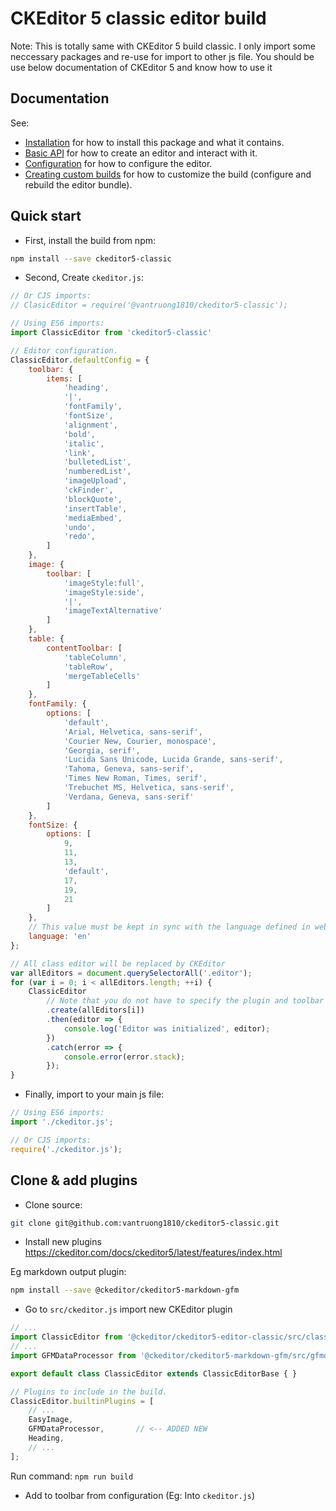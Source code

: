 CKEditor 5 classic editor build
========================================

Note: This is totally same with CKEditor 5 build classic. I only import some neccessary packages and re-use for import to other js file.
You should be use below documentation of CKEditor 5 and know how to use it

## Documentation

See:

* [Installation](https://ckeditor.com/docs/ckeditor5/latest/builds/guides/integration/installation.html) for how to install this package and what it contains.
* [Basic API](https://ckeditor.com/docs/ckeditor5/latest/builds/guides/integration/basic-api.html) for how to create an editor and interact with it.
* [Configuration](https://ckeditor.com/docs/ckeditor5/latest/builds/guides/integration/configuration.html) for how to configure the editor.
* [Creating custom builds](https://ckeditor.com/docs/ckeditor5/latest/builds/guides/development/custom-builds.html) for how to customize the build (configure and rebuild the editor bundle).

## Quick start

- First, install the build from npm:

```bash
npm install --save ckeditor5-classic
```
- Second, Create `ckeditor.js`:
```javascript
// Or CJS imports:
// ClasicEditor = require('@vantruong1810/ckeditor5-classic');

// Using ES6 imports:
import ClassicEditor from 'ckeditor5-classic'

// Editor configuration.
ClassicEditor.defaultConfig = {
    toolbar: {
        items: [
            'heading',
            '|',
            'fontFamily',
            'fontSize',
            'alignment',
            'bold',
            'italic',
            'link',
            'bulletedList',
            'numberedList',
            'imageUpload',
            'ckFinder',
            'blockQuote',
            'insertTable',
            'mediaEmbed',
            'undo',
            'redo',
        ]
    },
    image: {
        toolbar: [
            'imageStyle:full',
            'imageStyle:side',
            '|',
            'imageTextAlternative'
        ]
    },
    table: {
        contentToolbar: [
            'tableColumn',
            'tableRow',
            'mergeTableCells'
        ]
    },
    fontFamily: {
        options: [
            'default',
            'Arial, Helvetica, sans-serif',
            'Courier New, Courier, monospace',
            'Georgia, serif',
            'Lucida Sans Unicode, Lucida Grande, sans-serif',
            'Tahoma, Geneva, sans-serif',
            'Times New Roman, Times, serif',
            'Trebuchet MS, Helvetica, sans-serif',
            'Verdana, Geneva, sans-serif'
        ]
    },
    fontSize: {
        options: [
            9,
            11,
            13,
            'default',
            17,
            19,
            21
        ]
    },
    // This value must be kept in sync with the language defined in webpack.config.js.
    language: 'en'
};

// All class editor will be replaced by CKEditor
var allEditors = document.querySelectorAll('.editor');
for (var i = 0; i < allEditors.length; ++i) {
    ClassicEditor
        // Note that you do not have to specify the plugin and toolbar configuration — using defaults from the build.
        .create(allEditors[i])
        .then(editor => {
            console.log('Editor was initialized', editor);
        })
        .catch(error => {
            console.error(error.stack);
        });
}
```

- Finally, import to your main js file:
```javascript
// Using ES6 imports:
import './ckeditor.js';

// Or CJS imports:
require('./ckeditor.js');
```
## Clone & add plugins
- Clone source:
```bash
git clone git@github.com:vantruong1810/ckeditor5-classic.git
```
- Install new plugins
https://ckeditor.com/docs/ckeditor5/latest/features/index.html

Eg markdown output plugin:
```bash
npm install --save @ckeditor/ckeditor5-markdown-gfm
```
- Go to `src/ckeditor.js` import new CKEditor plugin
```javascript
// ...
import ClassicEditor from '@ckeditor/ckeditor5-editor-classic/src/classiceditor';
// ...
import GFMDataProcessor from '@ckeditor/ckeditor5-markdown-gfm/src/gfmdataprocessor';

export default class ClassicEditor extends ClassicEditorBase { }

// Plugins to include in the build.
ClassicEditor.builtinPlugins = [
    // ...
    EasyImage,
    GFMDataProcessor,       // <-- ADDED NEW
    Heading,
    // ...
];
```
Run command: ```npm run build```

- Add to toolbar from configuration (Eg: Into `ckeditor.js`)

